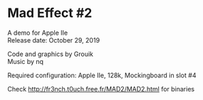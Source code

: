 # Mad Effect #2
A demo for Apple IIe  
Release date: October 29, 2019

Code and graphics by Grouik  
Music by nq

Required configuration: Apple IIe, 128k, Mockingboard in slot #4

Check http://fr3nch.t0uch.free.fr/MAD2/MAD2.html for binaries